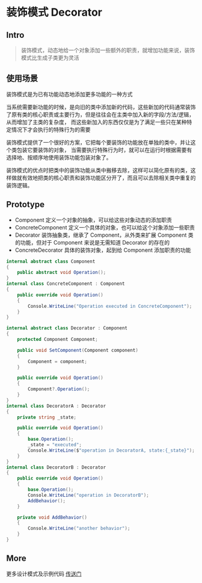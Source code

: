 # 装饰模式 Decorator

## Intro

> 装饰模式，动态地给一个对象添加一些额外的职责，就增加功能来说，装饰模式比生成子类更为灵活

## 使用场景

装饰模式是为已有功能动态地添加更多功能的一种方式

当系统需要新功能的时候，是向旧的类中添加新的代码，这些新加的代码通常装饰了原有类的核心职责或主要行为，但是往往会在主类中加入新的字段/方法/逻辑，从而增加了主类的复杂度，
而这些新加入的东西仅仅是为了满足一些只在某种特定情况下才会执行的特殊行为的需要

装饰模式提供了一个很好的方案，它把每个要装饰的功能放在单独的类中，并让这个类包装它要装饰的对象，
当需要执行特殊行为时，就可以在运行时根据需要有选择地、按顺序地使用装饰功能包装对象了。

装饰模式的优点时把类中的装饰功能从类中搬移去除，这样可以简化原有的类，这样做就有效地把类的核心职责和装饰功能区分开了，而且可以去除相关类中重复的装饰逻辑。

## Prototype

- Component 定义一个对象的抽象，可以给这些对象动态的添加职责
- ConcreteComponent 定义一个具体的对象，也可以给这个对象添加一些职责
- Decorator 装饰抽象类，继承了 Component，从外类来扩展 Component 类的功能，但对于 Component 来说是无需知道 Decorator 的存在的
- ConcreteDecorator 具体的装饰对象，起到给 Component 添加职责的功能

``` csharp
internal abstract class Component
{
    public abstract void Operation();
}
internal class ConcreteComponent : Component
{
    public override void Operation()
    {
        Console.WriteLine("Operation executed in ConcreteComponent");
    }
}

internal abstract class Decorator : Component
{
    protected Component Component;

    public void SetComponent(Component component)
    {
        Component = component;
    }

    public override void Operation()
    {
        Component?.Operation();
    }
}
internal class DecoratorA : Decorator
{
    private string _state;

    public override void Operation()
    {
        base.Operation();
        _state = "executed";
        Console.WriteLine($"operation in DecoratorA, state:{_state}");
    }
}
internal class DecoratorB : Decorator
{
    public override void Operation()
    {
        base.Operation();
        Console.WriteLine("operation in DecoratorB");
        AddBehavior();
    }

    private void AddBehavior()
    {
        Console.WriteLine("another behavior");
    }
}
```

## More

更多设计模式及示例代码 [传送门](https://github.com/WeihanLi/DesignPatterns)
